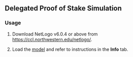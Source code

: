 ## Delegated Proof of Stake Simulation

### Usage

1. Download NetLogo v6.0.4 or above from https://ccl.northwestern.edu/netlogo/.

2. Load the [model](./dpos.nlogo) and refer to instructions in the **Info** tab.

